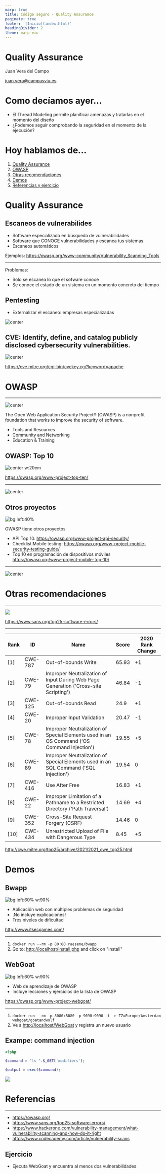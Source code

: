 ```yaml
---
marp: true
title: Código seguro - Quality Assurance
paginate: true
footer: '[Inicio](index.html)'
headingDivider: 2
theme: marp-viu
---
```


<style>
    /* You can add custom style here. VSCode supports this.
    Other editor might need these custom code in
    the YAML header: section: | */
</style>

# Quality Assurance
<!-- _class: first-slide -->

Juan Vera del Campo

<juan.vera@campusviu.es>

# Como decíamos ayer...

- El Thread Modeling permite planificar amenazas y tratarlas en el momento del diseño
- ¿Podemos seguir comprobando la seguridad en el momento de la ejecución?

# Hoy hablamos de...
<!-- _class: cool-list -->

1. [Quality Assurance](#4)
1. [OWASP](#9)
1. [Otras recomendaciones](#15)
1. [Demos](#33)
1. [Referencias y ejercicio](#22)

# Quality Assurance
<!-- _class: lead -->

## Escaneos de vulnerabilides

- Software especializado en búsqueda de vulnerabilidades
- Software que CONOCE vulnerabilidades y escanea tus sistemas
- Escaneos automáticos

Ejemplos: https://owasp.org/www-community/Vulnerability_Scanning_Tools

---

Problemas:

- Solo se escanea lo que el sofware conoce
- Se conoce el estado de un sistema en un momento concreto del tiempo

## Pentesting

- Externalizar el escaneo: empresas especializadas

![center](https://blogs.getcertifiedgetahead.com/wp-content/uploads/2016/01/black-box-testing-and-more-610x325.jpg)

## CVE: Identify, define, and catalog publicly disclosed cybersecurity vulnerabilities.

![center](images/cves.png)

https://cve.mitre.org/cgi-bin/cvekey.cgi?keyword=apache

# OWASP
<!-- _class: lead -->


---

![center](https://owasp.org/assets/images/logo.png)

The Open Web Application Security Project® (OWASP) is a nonprofit foundation that works to improve the security of software.

- Tools and Resources
- Community and Networking
- Education & Training


## OWASP: Top 10

![center w:20em](https://owasp.org/assets/images/content/featured_project_t10.png)

<https://owasp.org/www-project-top-ten/>

---

![center](https://owasp.org/www-project-top-ten/assets/images/mapping.png)

## Otros proyectos

![bg left:40%](https://owasp.org/www-project-mobile-security-testing-guide/assets/images/masvs-mini-cover.png)

OWASP tiene otros proyectos

- API Top 10: https://owasp.org/www-project-api-security/
- Checklist Mobile testing: https://owasp.org/www-project-mobile-security-testing-guide/
- Top 10 en programación de dispositivos móviles <https://owasp.org/www-project-mobile-top-10/>

---

![center](https://owasp.org/www-project-mobile-security-testing-guide/assets/images/checklist_en_filled.png)

# Otras recomendaciones
<!-- _class: lead -->

---

![](images/sans-25.png)

https://www.sans.org/top25-software-errors/

---
<!-- _class: smallest-font -->

Rank|ID|Name|Score|2020 Rank Change
--|--|--|--|--
[1]|CWE-787|	Out-of-bounds Write|	65.93|+1
[2]|CWE-79|	Improper Neutralization of Input During Web Page Generation ('Cross-site Scripting')|	46.84|	-1
[3]|CWE-125|	Out-of-bounds Read|	24.9|	+1
[4]|CWE-20|	Improper Input Validation|	20.47|	-1
[5]|CWE-78|	Improper Neutralization of Special Elements used in an OS Command ('OS Command Injection')|	19.55|	+5
[6]|CWE-89|	Improper Neutralization of Special Elements used in an SQL Command ('SQL Injection')|	19.54	|0
[7]|CWE-416|	Use After Free|	16.83|	+1
[8]|CWE-22|	Improper Limitation of a Pathname to a Restricted Directory ('Path Traversal')|	14.69	|+4
[9]|CWE-352|	Cross-Site Request Forgery (CSRF)|	14.46	|0
[10]|CWE-434|	Unrestricted Upload of File with Dangerous Type|	8.45|	+5

http://cwe.mitre.org/top25/archive/2021/2021_cwe_top25.html

# Demos
<!-- _class: lead -->

## Bwapp

![bg left:60% w:90%](https://2.bp.blogspot.com/-eLNKbmnOpFg/WwKCa9IBpbI/AAAAAAAADlw/iPv1oX04beInZcDsA57lljJPKz-o1weSACLcBGAs/s640/screenshot-from-2017-01-03-12-39-35-945x531.png)

- Aplicación web con múltiples problemas de seguridad
- ¡No incluye explicaciones!
- Tres niveles de dificultad

http://www.itsecgames.com/

---

1. `docker run --rm -p 80:80 raesene/bwapp`
1. Go to: <http://localhost/install.php> and click on "install"

## WebGoat

![bg left:60% w:90%](https://terokarvinen.com/2020/install-webgoat-web-pentest-practice-target/learning-to-hack_huc9eb25cbfbc872792538337cc9ab52d5_145628_800x800_fit_box_3.png)

- Web de aprendizaje de OWASP
- Incluye lecciones y ejercicios de la lista de OWASP

https://owasp.org/www-project-webgoat/

---

1. `docker run --rm -p 8080:8080 -p 9090:9090 -t -e TZ=Europe/Amsterdam webgoat/goatandwolf`
1. Ve a <http://localhost/WebGoat> y registra un nuevo usuario

<!--
Nota: no he sido capaz de ejecutar WebWolf desde el docker, quizá prefieras hacerlo en tu propio PC
-->


## Exampe: command injection
<!-- _class: two-columns -->

```php
<?php

$command = "ls ".$_GET['modifiers'];

$output = exec($command);
```

![](images/commandinjection.png)

# Referencias
<!-- _class: lead -->

---

- https://owasp.org/
- https://www.sans.org/top25-software-errors/
- https://www.hackerone.com/vulnerability-management/what-vulnerability-scanning-and-how-do-it-right
- https://www.codecademy.com/article/vulnerability-scans

## Ejercicio

- Ejecuta WebGoat y encuentra al menos dos vulnerabilidades